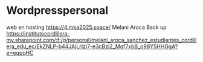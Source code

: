 # Wordpresspersonal
web en hosting
https://4.mka2025.space/
Melani Aroca
Back up https://institutocordillera-my.sharepoint.com/:f:/g/personal/melani_aroca_sanchez_estudiantes_cordillera_edu_ec/EkZNLP-b44JAjLrIzi7-e3cBzj2_Mqf7xbB_o98Y5HHGgA?e=eqpqHC
